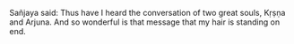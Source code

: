 Sañjaya said: Thus have I heard the conversation of two great souls, Kṛṣṇa and Arjuna. And so wonderful is that message that my hair is standing on end.